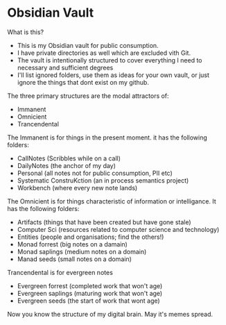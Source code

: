 # Obsidian Vault

What is this?
- This is my Obsidian vault for public consumption. 
- I have private directories as well which are excluded vith Git.
- The vault is intentionally structured to cover everything I need to necessary and sufficient degrees
- I'll list ignored folders, use them as ideas for your own vault, or just ignore the things that dont exist on my github.


The three primary structures are the modal attractors of:
- Immanent
- Omnicient
- Trancendental

The Immanent is for things in the present moment. it has the following folders:
- CallNotes (Scribbles while on a call)
- DailyNotes (the anchor of my day)
- Personal (all notes not for public consumption, PII etc)
- Systematic ConstruKction (an in process semantics project)
- Workbench (where every new note lands)

The Omnicient is for things characteristic of information or intelligance. It has the following folders:
- Artifacts (things that have been created but have gone stale)
- Computer Sci (resources related to computer science and technology)
- Entities (people and organisations; find the others!)
- Monad forrest (big notes on a damain)
- Monad saplings (medium notes on a domain)
- Manad seeds (small notes on a domain)


Trancendental is for evergreen notes
- Evergreen forrest (completed work that won't age)
- Evergreen saplings (maturing work that won't age)
- Evergreen seeds (the start of work that wont age)

Now you know the structure of my digital brain. May it's memes spread. 
